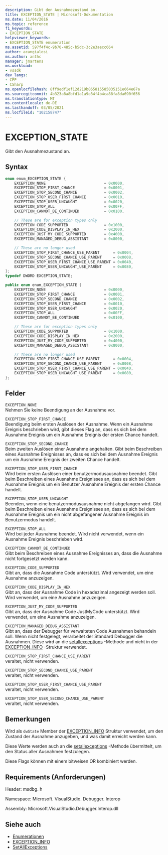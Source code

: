 ```yaml
---
description: Gibt den Ausnahmezustand an.
title: EXCEPTION_STATE | Microsoft-Dokumentation
ms.date: 11/04/2016
ms.topic: reference
f1_keywords:
- EXCEPTION_STATE
helpviewer_keywords:
- EXCEPTION_STATE enumeration
ms.assetid: 597f4f4c-9b70-485c-b5dc-3c2e3aecc664
author: acangialosi
ms.author: anthc
manager: jmartens
ms.workload:
- vssdk
dev_langs:
- CPP
- CSharp
ms.openlocfilehash: 8ff9edf1ef12d219b865815585035151e664e67a
ms.sourcegitcommit: 4b323a8a8bfd1a1a9e84f4b4ca88fa8da690f656
ms.translationtype: MT
ms.contentlocale: de-DE
ms.lasthandoff: 03/05/2021
ms.locfileid: "102158747"
---
```

# <a name="exception_state"></a>EXCEPTION_STATE
Gibt den Ausnahmezustand an.

## <a name="syntax"></a>Syntax

```cpp
enum enum_EXCEPTION_STATE {
    EXCEPTION_NONE                          = 0x0000,
    EXCEPTION_STOP_FIRST_CHANCE             = 0x0001,
    EXCEPTION_STOP_SECOND_CHANCE            = 0x0002,
    EXCEPTION_STOP_USER_FIRST_CHANCE        = 0x0010,
    EXCEPTION_STOP_USER_UNCAUGHT            = 0x0020,
    EXCEPTION_STOP_ALL                      = 0x00FF,
    EXCEPTION_CANNOT_BE_CONTINUED           = 0x0100,

    // These are for exception types only
    EXCEPTION_CODE_SUPPORTED                = 0x1000,
    EXCEPTION_CODE_DISPLAY_IN_HEX           = 0x2000,
    EXCEPTION_JUST_MY_CODE_SUPPORTED        = 0x4000,
    EXCEPTION_MANAGED_DEBUG_ASSISTANT       = 0x8000,

    // These are no longer used
    EXCEPTION_STOP_FIRST_CHANCE_USE_PARENT      = 0x0004,
    EXCEPTION_STOP_SECOND_CHANCE_USE_PARENT     = 0x0008,
    EXCEPTION_STOP_USER_FIRST_CHANCE_USE_PARENT = 0x0040,
    EXCEPTION_STOP_USER_UNCAUGHT_USE_PARENT     = 0x0080,
};
typedef DWORD EXCEPTION_STATE;
```

```csharp
public enum enum_EXCEPTION_STATE {
    EXCEPTION_NONE                          = 0x0000,
    EXCEPTION_STOP_FIRST_CHANCE             = 0x0001,
    EXCEPTION_STOP_SECOND_CHANCE            = 0x0002,
    EXCEPTION_STOP_USER_FIRST_CHANCE        = 0x0010,
    EXCEPTION_STOP_USER_UNCAUGHT            = 0x0020,
    EXCEPTION_STOP_ALL                      = 0x00FF,
    EXCEPTION_CANNOT_BE_CONTINUED           = 0x0100,

    // These are for exception types only
    EXCEPTION_CODE_SUPPORTED                = 0x1000,
    EXCEPTION_CODE_DISPLAY_IN_HEX           = 0x2000,
    EXCEPTION_JUST_MY_CODE_SUPPORTED        = 0x4000,
    EXCEPTION_MANAGED_DEBUG_ASSISTANT       = 0x8000,

    // These are no longer used
    EXCEPTION_STOP_FIRST_CHANCE_USE_PARENT      = 0x0004,
    EXCEPTION_STOP_SECOND_CHANCE_USE_PARENT     = 0x0008,
    EXCEPTION_STOP_USER_FIRST_CHANCE_USE_PARENT = 0x0040,
    EXCEPTION_STOP_USER_UNCAUGHT_USE_PARENT     = 0x0080,
};
```

## <a name="fields"></a>Felder
`EXCEPTION_NONE`\
Nehmen Sie keine Beendigung an der Ausnahme vor.

`EXCEPTION_STOP_FIRST_CHANCE`\
Beendigung beim ersten Auslösen der Ausnahme. Wenn ein Ausnahme Ereignis beschrieben wird, gibt dieses Flag an, dass es sich bei dem Ausnahme Ereignis um ein Ausnahme Ereignis der ersten Chance handelt.

`EXCEPTION_STOP_SECOND_CHANCE`\
Beim zweiten Auslösen einer Ausnahme angehalten. Gibt beim Beschreiben eines Ausnahme Ereignisses an, dass es sich bei dem Ausnahme Ereignis um ein Ausnahme Ereignis der zweiten Chance handelt.

`EXCEPTION_STOP_USER_FIRST_CHANCE`\
Wird beim ersten Auslösen einer benutzermodusausnahme beendet. Gibt beim Beschreiben eines Ausnahme Ereignisses an, dass es sich bei dem Ausnahme Ereignis um ein Benutzer Ausnahme Ereignis der ersten Chance handelt.

`EXCEPTION_STOP_USER_UNCAUGHT`\
Beenden, wenn eine benutzermodusausnahme nicht abgefangen wird. Gibt beim Beschreiben eines Ausnahme Ereignisses an, dass es sich bei dem Ausnahme Ereignis um ein nicht abgefangener Ausnahme Ereignis im Benutzermodus handelt.

`EXCEPTION_STOP_ALL`\
Wird bei jeder Ausnahme beendet. Wird nicht verwendet, wenn ein Ausnahme Ereignis beschrieben wird.

`EXCEPTION_CANNOT_BE_CONTINUED`\
Gibt beim Beschreiben eines Ausnahme Ereignisses an, dass die Ausnahme nicht fortgesetzt werden kann.

`EXCEPTION_CODE_SUPPORTED`\
Gibt an, dass die Ausnahme Code unterstützt. Wird verwendet, um eine Ausnahme anzuzeigen.

`EXCEPTION_CODE_DISPLAY_IN_HEX`\
Gibt an, dass der Ausnahme Code in hexadezimal angezeigt werden soll. Wird verwendet, um eine Ausnahme anzuzeigen.

`EXCEPTION_JUST_MY_CODE_SUPPORTED`\
Gibt an, dass der Ausnahme Code JustMyCode unterstützt. Wird verwendet, um eine Ausnahme anzuzeigen.

`EXCEPTION_MANAGED_DEBUG_ASSISTANT`\
Gibt an, dass der Debugger für verwalteten Code Ausnahmen behandeln soll. Wenn nicht festgelegt, verarbeitet der Standard Debugger die Ausnahmen. Diese wird an die [setallexceptions](../../../extensibility/debugger/reference/idebugengine3-setallexceptions.md) -Methode und nicht in der [EXCEPTION_INFO](../../../extensibility/debugger/reference/exception-info.md) -Struktur verwendet.

`EXCEPTION_STOP_FIRST_CHANCE_USE_PARENT`\
veraltet, nicht verwenden.

`EXCEPTION_STOP_SECOND_CHANCE_USE_PARENT`\
veraltet, nicht verwenden.

`EXCEPTION_STOP_USER_FIRST_CHANCE_USE_PARENT`\
veraltet, nicht verwenden.

`EXCEPTION_STOP_USER_SECOND_CHANCE_USE_PARENT`\
veraltet, nicht verwenden.

## <a name="remarks"></a>Bemerkungen
Wird als `dwState` Member der [EXCEPTION_INFO](../../../extensibility/debugger/reference/exception-info.md) Struktur verwendet, um den Zustand der Ausnahme anzugeben, und was damit erreicht werden kann.

Diese Werte werden auch an die [setallexceptions](../../../extensibility/debugger/reference/idebugengine3-setallexceptions.md) -Methode übermittelt, um den Status aller Ausnahmen festzulegen.

Diese Flags können mit einem bitweisen OR kombiniert werden.

## <a name="requirements"></a>Requirements (Anforderungen)
Header: msdbg. h

Namespace: Microsoft. VisualStudio. Debugger. Interop

Assembly: Microsoft.VisualStudio.Debugger.Interop.dll

## <a name="see-also"></a>Siehe auch
- [Enumerationen](../../../extensibility/debugger/reference/enumerations-visual-studio-debugging.md)
- [EXCEPTION_INFO](../../../extensibility/debugger/reference/exception-info.md)
- [SetAllExceptions](../../../extensibility/debugger/reference/idebugengine3-setallexceptions.md)
